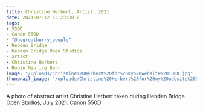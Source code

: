```yaml
---
title: Christine Herbert, Artist, 2021
date: 2021-07-12 13:23:00 Z
tags:
- 550D
- Canon 550D
- "@nogreathurry_people"
- Hebden Bridge
- Hebden Bridge Open Studios
- artist
- Christine Herbert
- Robin Maurice Barr
image: "/uploads/Christine%20Herbert%20for%20my%20website%201000.jpg"
thumbnail_image: "/uploads/Christine%20Herbert%20for%20my%20website%20300-daf00f.jpg"
---
```


A photo of abstract artist Christine Herbert taken during Hebden Bridge Open Studios, July 2021. Canon 550D